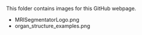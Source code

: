 This folder contains images for this GitHub webpage. 
  - MRISegmentatorLogo.png 
  - organ_structure_examples.png 
